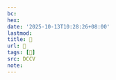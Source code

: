 ```yaml
---
bc:
hex:
date: '2025-10-13T10:28:26+08:00'
lastmod:
title: 􅝐
url: 􅝐
tags: [𪑝]
src: DCCV
note:
---
```

